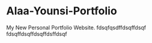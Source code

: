 # Alaa-Younsi-Portfolio
My New Personal Portfolio Website.
fdsqfqsdffdsqffdsqf
fdsqffdsqffdsqffdsffdsqf

